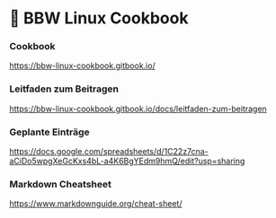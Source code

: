 # 🐧 BBW Linux Cookbook

### Cookbook
https://bbw-linux-cookbook.gitbook.io/
### Leitfaden zum Beitragen
https://bbw-linux-cookbook.gitbook.io/docs/leitfaden-zum-beitragen
### Geplante Einträge
https://docs.google.com/spreadsheets/d/1C22z7cna-aCiDo5wpgXeGcKxs4bL-a4K6BgYEdm9hmQ/edit?usp=sharing
### Markdown Cheatsheet
https://www.markdownguide.org/cheat-sheet/
